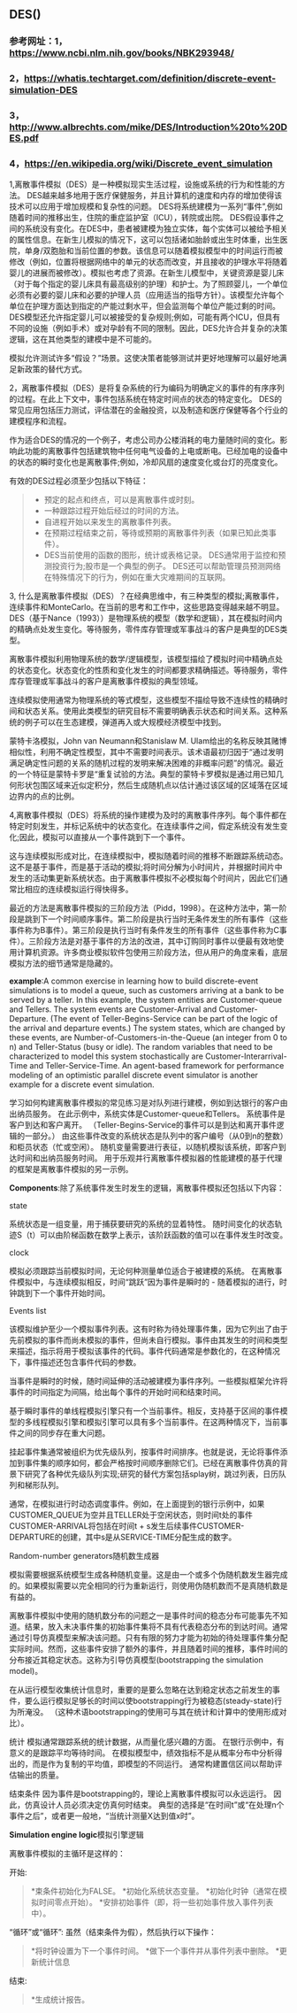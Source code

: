 ## DES()
### 参考网址：1，https://www.ncbi.nlm.nih.gov/books/NBK293948/ 
### 2，https://whatis.techtarget.com/definition/discrete-event-simulation-DES
### 3，http://www.albrechts.com/mike/DES/Introduction%20to%20DES.pdf
### 4，https://en.wikipedia.org/wiki/Discrete_event_simulation
1,离散事件模拟（DES）是一种模拟现实生活过程，设施或系统的行为和性能的方法。 DES越来越多地用于医疗保健服务，并且计算机的速度和内存的增加使得该技术可以应用于增加规模和复杂性的问题。 DES将系统建模为一系列“事件”,例如随着时间的推移出生，住院的重症监护室（ICU），转院或出院。 DES假设事件之间的系统没有变化。在DES中，患者被建模为独立实体，每个实体可以被给予相关的属性信息。在新生儿模拟的情况下，这可以包括诸如胎龄或出生时体重，出生医院，单身/双胞胎和当前位置的参数。该信息可以随着模拟模型中的时间运行而被修改（例如，位置将根据网络中的单元的状态而改变，并且接收的护理水平将随着婴儿的进展而被修改）。模拟也考虑了资源。在新生儿模型中，关键资源是婴儿床（对于每个指定的婴儿床具有最高级别的护理）和护士。为了照顾婴儿，一个单位必须有必要的婴儿床和必要的护理人员（应用适当的指导方针）。该模型允许每个单位在护理方面达到指定的产能过剩水平，但会监测每个单位产能过剩的时间。 DES模型还允许指定婴儿可以被接受的复杂规则;例如，可能有两个ICU，但具有不同的设施（例如手术）或对孕龄有不同的限制。因此，DES允许合并复杂的决策逻辑，这在其他类型的建模中是不可能的。

模拟允许测试许多“假设？”场景。这使决策者能够测试并更好地理解可以最好地满足新政策的替代方式。

2，离散事件模拟（DES）是将复杂系统的行为编码为明确定义的事件的有序序列的过程。在此上下文中，事件包括系统在特定时间点的状态的特定变化。
DES的常见应用包括压力测试，评估潜在的金融投资，以及制造和医疗保健等各个行业的建模程序和流程。

作为适合DES的情况的一个例子，考虑公司办公楼消耗的电力量随时间的变化。影响此功能的离散事件包括建筑物中任何电气设备的上电或断电。已经加电的设备中的状态的瞬时变化也是离散事件;例如，冷却风扇的速度变化或台灯的亮度变化。

有效的DES过程必须至少包括以下特征：
>* 预定的起点和终点，可以是离散事件或时刻。
>* 一种跟踪过程开始后经过的时间的方法。
>* 自进程开始以来发生的离散事件列表。
>* 在预期过程结束之前，等待或预期的离散事件列表（如果已知此类事件）。
>* DES当前使用的函数的图形，统计或表格记录。
DES通常用于监控和预测投资行为;股市是一个典型的例子。 DES还可以帮助管理员预测网络在特殊情况下的行为，例如在重大灾难期间的互联网。

3, 什么是离散事件模拟（DES）？在经典思维中，有三种类型的模拟;离散事件，连续事件和MonteCarlo。在当前的思考和工作中，这些思路变得越来越不明显。 DES（基于Nance（1993））是物理系统的模型（数学和逻辑），其在模拟时间内的精确点处发生变化。等待服务，零件库存管理或军事战斗的客户是典型的DES类型。

离散事件模拟利用物理系统的数学/逻辑模型，该模型描绘了模拟时间中精确点处的状态变化。状态变化的性质和变化发生的时间都要求精确描述。等待服务，零件库存管理或军事战斗的客户是离散事件模拟的典型领域。

连续模拟使用通常为物理系统的等式模型，这些模型不描绘导致不连续性的精确时间和状态关系。使用此类模型的研究目标不需要明确表示状态和时间关系。这种系统的例子可以在生态建模，弹道再入或大规模经济模型中找到。

蒙特卡洛模拟，John van Neumann和Stanislaw M. Ulam给出的名称反映其赌博相似性，利用不确定性模型，其中不需要时间表示。该术语最初归因于“通过发明满足确定性问题的关系的随机过程的发明来解决困难的非概率问题”的情况。最近的一个特征是蒙特卡罗是“重复试验的方法。典型的蒙特卡罗模拟是通过用已知几何形状包围区域来近似定积分，然后生成随机点以估计通过该区域的区域落在区域边界内的点的比例。

4,离散事件模拟（DES）将系统的操作建模为及时的离散事件序列。每个事件都在特定时刻发生，并标记系统中的状态变化。在连续事件之间，假定系统没有发生变化;因此，模拟可以直接从一个事件跳到下一个事件。

这与连续模拟形成对比，在连续模拟中，模拟随着时间的推移不断跟踪系统动态。这不是基于事件，而是基于活动的模拟;将时间分解为小时间片，并根据时间片中发生的活动集更新系统状态。由于离散事件模拟不必模拟每个时间片，因此它们通常比相应的连续模拟运行得快得多。

最近的方法是离散事件模拟的三阶段方法（Pidd，1998）。在这种方法中，第一阶段是跳到下一个时间顺序事件。第二阶段是执行当时无条件发生的所有事件（这些事件称为B事件）。第三阶段是执行当时有条件发生的所有事件（这些事件称为C事件）。三阶段方法是对基于事件的方法的改进，其中订购同时事件以便最有效地使用计算机资源。许多商业模拟软件包使用三阶段方法，但从用户的角度来看，底层模拟方法的细节通常是隐藏的。

**example**:A common exercise in learning how to build discrete-event simulations is to model a queue, such as customers arriving at a bank to be served by a teller. In this example, the system entities are Customer-queue and Tellers. The system events are Customer-Arrival and Customer-Departure. (The event of Teller-Begins-Service can be part of the logic of the arrival and departure events.) The system states, which are changed by these events, are Number-of-Customers-in-the-Queue (an integer from 0 to n) and Teller-Status (busy or idle). The random variables that need to be characterized to model this system stochastically are Customer-Interarrival-Time and Teller-Service-Time. An agent-based framework for performance modeling of an optimistic parallel discrete event simulator is another example for a discrete event simulation.

学习如何构建离散事件模拟的常见练习是对队列进行建模，例如到达银行的客户由出纳员服务。 在此示例中，系统实体是Customer-queue和Tellers。 系统事件是客户到达和客户离开。 （Teller-Begins-Service的事件可以是到达和离开事件逻辑的一部分。）
由这些事件改变的系统状态是队列中的客户编号（从0到n的整数）和柜员状态（忙或空闲）。 随机变量需要进行表征，以随机模拟该系统，即客户到达时间和出纳员服务时间。 用于乐观并行离散事件模拟器的性能建模的基于代理的框架是离散事件模拟的另一示例。

**Components**:除了系统事件发生时发生的逻辑，离散事件模拟还包括以下内容：

state

系统状态是一组变量，用于捕获要研究的系统的显着特性。 随时间变化的状态轨迹S（t）可以由阶梯函数在数学上表示，该阶跃函数的值可以在事件发生时改变。

clock

模拟必须跟踪当前模拟时间，无论何种测量单位适合于被建模的系统。 在离散事件模拟中，与连续模拟相反，时间“跳跃”因为事件是瞬时的 - 随着模拟的进行，时钟跳到下一个事件开始时间。

Events list

该模拟维护至少一个模拟事件列表。这有时称为待处理事件集，因为它列出了由于先前模拟的事件而尚未模拟的事件，但尚未自行模拟。事件由其发生的时间和类型来描述，指示将用于模拟该事件的代码。事件代码通常是参数化的，在这种情况下，事件描述还包含事件代码的参数。

当事件是瞬时的时候，随时间延伸的活动被建模为事件序列。一些模拟框架允许将事件的时间指定为间隔，给出每个事件的开始时间和结束时间。

基于瞬时事件的单线程模拟引擎只有一个当前事件。相反，支持基于区间的事件模型的多线程模拟引擎和模拟引擎可以具有多个当前事件。在这两种情况下，当前事件之间的同步存在重大问题。

挂起事件集通常被组织为优先级队列，按事件时间排序。也就是说，无论将事件添加到事件集的顺序如何，都会严格按时间顺序删除它们。已经在离散事件仿真的背景下研究了各种优先级队列实现;研究的替代方案包括splay树，跳过列表，日历队列和梯形队列。

通常，在模拟进行时动态调度事件。例如，在上面提到的银行示例中，如果CUSTOMER_QUEUE为空并且TELLER处于空闲状态，则时间t处的事件CUSTOMER-ARRIVAL将包括在时间t + s发生后续事件CUSTOMER-DEPARTURE的创建，其中s是从SERVICE-TIME分配生成的数字。

Random-number generators随机数生成器

模拟需要根据系统模型生成各种随机变量。这是由一个或多个伪随机数发生器完成的。如果模拟需要以完全相同的行为重新运行，则使用伪随机数而不是真随机数是有益的。

离散事件模拟中使用的随机数分布的问题之一是事件时间的稳态分布可能事先不知道。结果，放入未决事件集的初始事件集将不具有代表稳态分布的到达时间。通常通过引导仿真模型来解决该问题。只有有限的努力才能为初始的待处理事件集分配实际时间。然而，这些事件安排了额外的事件，并且随着时间的推移，事件时间的分布接近其稳定状态。这称为引导仿真模型(bootstrapping the simulation model)。

在从运行模型收集统计信息时，重要的是要么忽略在达到稳定状态之前发生的事件，要么运行模拟足够长的时间以使bootstrapping行为被稳态(steady-state)行为所淹没。 （这种术语bootstrapping的使用可与其在统计和计算中的使用形成对比）。

统计
模拟通常跟踪系统的统计数据，从而量化感兴趣的方面。 在银行示例中，有意义的是跟踪平均等待时间。 在模拟模型中，绩效指标不是从概率分布中分析得出的，而是作为复制的平均值，即模型的不同运行。 通常构建置信区间以帮助评估输出的质量。

结束条件
因为事件是bootstrapping的，理论上离散事件模拟可以永远运行。 因此，仿真设计人员必须决定仿真何时结束。 典型的选择是“在时间t”或“在处理n个事件之后”，或者更一般地，“当统计测量X达到值x时”。

**Simulation engine logic**模拟引擎逻辑

离散事件模拟的主循环是这样的：

开始:
>*束条件初始化为FALSE。
>*初始化系统状态变量。
>*初始化时钟（通常在模拟时间零点开始）。
>*安排初始事件（即，将一些初始事件放入事件列表中）。

“循环”或“循环”:
虽然（结束条件为假），然后执行以下操作：
>*将时钟设置为下一个事件时间。
>*做下一个事件并从事件列表中删除。
>*更新统计信息

结束:
>*生成统计报告。
